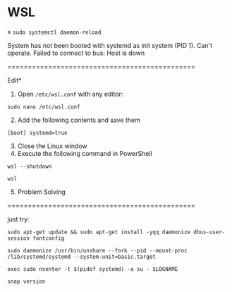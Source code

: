 # WSL

» `sudo systemctl daemon-reload`

System has not been booted with systemd as init system (PID 1). Can't operate.
Failed to connect to bus: Host is down

==============================================

Edit*

1. Open `/etc/wsl.conf` with any editor:

`sudo nano /etc/wsl.conf`

2. Add the following contents and save them

`[boot]
systemd=true`

3. Close the Linux window
4. Execute the following command in PowerShell

`wsl --shutdown`

`wsl`

5. Problem Solving

==============================================

just try:

`sudo apt-get update && sudo apt-get install -yqq daemonize dbus-user-session fontconfig`

`sudo daemonize /usr/bin/unshare --fork --pid --mount-proc /lib/systemd/systemd --system-unit=basic.target`

`exec sudo nsenter -t $(pidof systemd) -a su - $LOGNAME`

`snap version`
